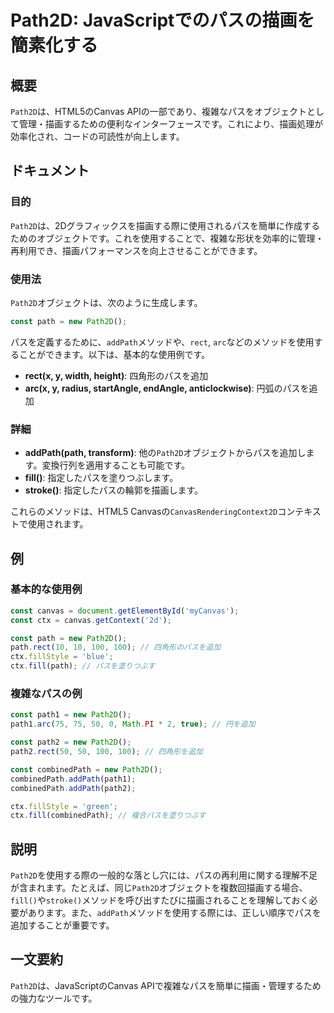 <!--
Meta Description: # Path2D: JavaScriptでのパスの描画を簡素化する ## 概要 `Path2D`は、HTML5のCanvas APIの一部であり、複雑なパスをオブジェクトとして管理・描画するための便利なインターフェースです。これにより、描画処理が効率化され、コードの可読性が向上します。 ## ドキュ...
Meta Keywords: path2d, const, path, new, addpath
-->

# Path2D: JavaScriptでのパスの描画を簡素化する

## 概要
`Path2D`は、HTML5のCanvas APIの一部であり、複雑なパスをオブジェクトとして管理・描画するための便利なインターフェースです。これにより、描画処理が効率化され、コードの可読性が向上します。

## ドキュメント
### 目的
`Path2D`は、2Dグラフィックスを描画する際に使用されるパスを簡単に作成するためのオブジェクトです。これを使用することで、複雑な形状を効率的に管理・再利用でき、描画パフォーマンスを向上させることができます。

### 使用法
`Path2D`オブジェクトは、次のように生成します。

```javascript
const path = new Path2D();
```

パスを定義するために、`addPath`メソッドや、`rect`, `arc`などのメソッドを使用することができます。以下は、基本的な使用例です。

- **rect(x, y, width, height)**: 四角形のパスを追加
- **arc(x, y, radius, startAngle, endAngle, anticlockwise)**: 円弧のパスを追加

### 詳細
- **addPath(path, transform)**: 他の`Path2D`オブジェクトからパスを追加します。変換行列を適用することも可能です。
- **fill()**: 指定したパスを塗りつぶします。
- **stroke()**: 指定したパスの輪郭を描画します。

これらのメソッドは、HTML5 Canvasの`CanvasRenderingContext2D`コンテキストで使用されます。

## 例
### 基本的な使用例

```javascript
const canvas = document.getElementById('myCanvas');
const ctx = canvas.getContext('2d');

const path = new Path2D();
path.rect(10, 10, 100, 100); // 四角形のパスを追加
ctx.fillStyle = 'blue';
ctx.fill(path); // パスを塗りつぶす
```

### 複雑なパスの例

```javascript
const path1 = new Path2D();
path1.arc(75, 75, 50, 0, Math.PI * 2, true); // 円を追加

const path2 = new Path2D();
path2.rect(50, 50, 100, 100); // 四角形を追加

const combinedPath = new Path2D();
combinedPath.addPath(path1);
combinedPath.addPath(path2);

ctx.fillStyle = 'green';
ctx.fill(combinedPath); // 複合パスを塗りつぶす
```

## 説明
`Path2D`を使用する際の一般的な落とし穴には、パスの再利用に関する理解不足が含まれます。たとえば、同じ`Path2D`オブジェクトを複数回描画する場合、`fill()`や`stroke()`メソッドを呼び出すたびに描画されることを理解しておく必要があります。また、`addPath`メソッドを使用する際には、正しい順序でパスを追加することが重要です。

## 一文要約
`Path2D`は、JavaScriptのCanvas APIで複雑なパスを簡単に描画・管理するための強力なツールです。